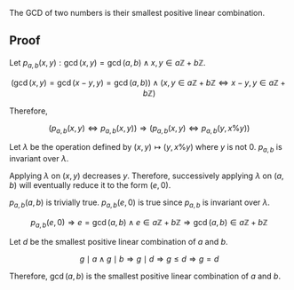 The GCD of two numbers is their smallest positive linear combination.

## Proof

Let $p_{a, b}(x, y): \gcd(x, y) = \gcd(a, b) \wedge x, y \in a\mathbb{Z} + b\mathbb{Z}$.

$$(\gcd(x, y) = \gcd(x-y, y) = \gcd(a, b)) \wedge (x, y \in a\mathbb{Z} + b\mathbb{Z} \iff x-y, y \in a\mathbb{Z} + b\mathbb{Z})$$

Therefore,

$$(p_{a, b}(x, y) \iff p_{a, b}(x, y)) \Rightarrow (p_{a, b}(x, y) \iff p_{a, b}(y, x\%y))$$

Let $\lambda$ be the operation defined by $(x, y) \mapsto (y, x\%y)$ where $y$ is not 0.
$p_{a, b}$ is invariant over $\lambda$.

Applying $\lambda$ on $(x, y)$ decreases $y$.
Therefore, successively applying $\lambda$ on $(a, b)$ will eventually reduce it to the form $(e, 0)$.

$p_{a, b}(a, b)$ is trivially true.
$p_{a, b}(e, 0)$ is true since $p_{a, b}$ is invariant over $\lambda$.

$$p_{a, b}(e, 0)
\Rightarrow e = \gcd(a, b) \wedge e \in a\mathbb{Z} + b\mathbb{Z}
\Rightarrow \gcd(a, b) \in a\mathbb{Z} + b\mathbb{Z}$$

Let $d$ be the smallest positive linear combination of $a$ and $b$.

$$g \mid a \wedge g \mid b \Rightarrow g \mid d \Rightarrow g \le d \Rightarrow g = d$$

Therefore, $\gcd(a, b)$ is the smallest positive linear combination of $a$ and $b$.
